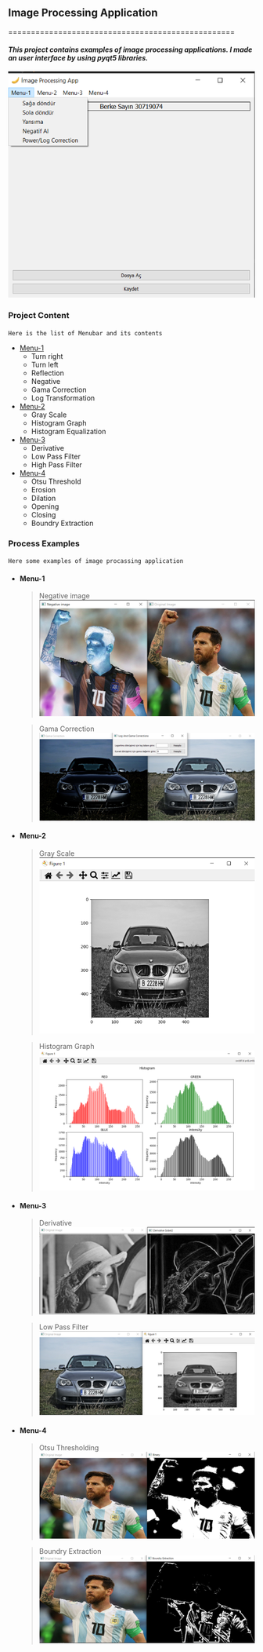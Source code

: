 ## Image Processing Application
==================================================
#### ***This project contains examples of image processing applications. I made an user interface by using pyqt5 libraries.***

![pic](./Readme-img/menu.png)


### Project Content
`Here is the list of Menubar and its contents`
- [Menu-1](#m1)
  - Turn right
  - Turn left
  - Reflection
  - Negative
  - Gama Correction
  - Log Transformation
- [Menu-2](#m2)
  - Gray Scale
  - Histogram Graph
  - Histogram Equalization
- [Menu-3](#m3)
  - Derivative
  - Low Pass Filter
  - High Pass Filter
- [Menu-4](#m4)
  - Otsu Threshold
  - Erosion
  - Dilation
  - Opening
  - Closing
  - Boundry Extraction

### Process Examples
`Here some examples of image procassing application`

- #### Menu-1 <a name="m1"></a>
    
    > Negative image
    ![pic](./Readme-img/negative_messi.png)

    
    >Gama Correction
    ![pic](./Readme-img/gamacorrection.png)

- #### Menu-2 <a name="m2"></a>

    >Gray Scale
    ![pic](./Readme-img/grayscale.png)

    >Histogram Graph
    ![pic](./Readme-img/histgraph.png)

- #### Menu-3 <a name="m3"></a>

    >Derivative
    ![pic](./Readme-img/derivative.png)

    >Low Pass Filter
    ![pic](./Readme-img/lowpass.png)

- #### Menu-4 <a name="m4"></a>

    >Otsu Thresholding
    ![pic](./Readme-img/binary.png)

    >Boundry Extraction
    ![pic](./Readme-img/boundry.png)



